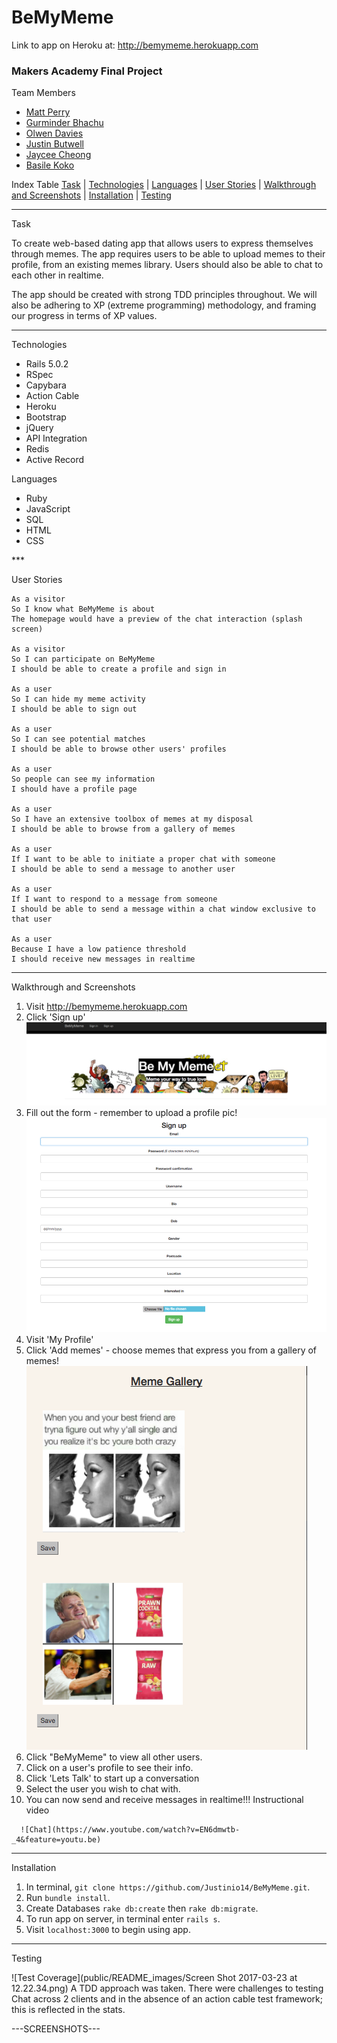 <h1> BeMyMeme </h1>

Link to app on Heroku at: <a href="http://bemymeme.herokuapp.com">http://bemymeme.herokuapp.com</a>

<h3>Makers Academy Final Project</h3>

 Team Members
<ul>
  <li><a href="https://github.com/thesedatedprince">Matt Perry</a></li>
  <li><a href="https://github.com/gbhachu">Gurminder Bhachu</a></li>
  <li><a href="https://github.com/olwend">Olwen Davies</a></li>
  <li><a href="https://github.com/Justinio14">Justin Butwell</a></li>
  <li><a href="https://github.com/herecomesjaycee">Jaycee Cheong</a></li>
  <li><a href="https://github.com/BasileKoko">Basile Koko</a></li>
</ul>

 Index Table
[Task](#task)   |   [Technologies](#technologies)   | [Languages](#languages) |  [User Stories](#stories)   | [Walkthrough and Screenshots](#walkthrough)  | [Installation](#installation)  |   [Testing](#testing)   
***

<a name="task"> Task </a>


To create web-based dating app that allows users to
express themselves through memes. The app requires users to be able to upload memes to their profile, from an existing memes library. Users should also be able to chat to each other in realtime.

The app should be created with strong TDD principles throughout. We will also be adhering to XP (extreme programming) methodology, and framing our progress in terms of XP values.
***


<a name="technologies"> Technologies </a>
<ul>
  <li> Rails 5.0.2 </li>
  <li> RSpec </li>
  <li> Capybara </li>
  <li> Action Cable </li>
  <li> Heroku </li>
  <li> Bootstrap </li>
  <li> jQuery </li>
  <li> API Integration </li>
  <li> Redis </li>
  <li> Active Record </li>
</ul>


<a name="languages"> Languages </a>
<ul>
  <li>Ruby </li>
  <li>JavaScript</li>
  <li>SQL</li>
  <li>HTML</li>
  <li>CSS</li>
</ul>
***

<a name="stories"> User Stories </a>

```
As a visitor
So I know what BeMyMeme is about
The homepage would have a preview of the chat interaction (splash screen)

As a visitor
So I can participate on BeMyMeme
I should be able to create a profile and sign in

As a user
So I can hide my meme activity
I should be able to sign out

As a user
So I can see potential matches
I should be able to browse other users' profiles

As a user
So people can see my information
I should have a profile page

As a user
So I have an extensive toolbox of memes at my disposal
I should be able to browse from a gallery of memes

As a user
If I want to be able to initiate a proper chat with someone
I should be able to send a message to another user

As a user
If I want to respond to a message from someone
I should be able to send a message within a chat window exclusive to that user

As a user
Because I have a low patience threshold
I should receive new messages in realtime
```
***

<a name="walkthrough"> Walkthrough and Screenshots </a>

1. Visit <a href="http://bemymeme.herokuapp.com">http://bemymeme.herokuapp.com</a>
2. Click 'Sign up'
  ![Sign Up](https://github.com/Justinio14/BeMyMeme/blob/18-README/public/README_images/Screen%20Shot%202017-03-23%20at%2010.37.58.png)
3. Fill out the form - remember to upload a profile pic!
  ![Form](https://github.com/Justinio14/BeMyMeme/blob/18-README/public/README_images/Screen%20Shot%202017-03-23%20at%2010.43.49.png)
4. Visit 'My Profile'
5. Click 'Add memes' - choose memes that express you from a gallery of memes!
  ![Memes](https://github.com/Justinio14/BeMyMeme/blob/18-README/public/README_images/Screen%20Shot%202017-03-23%20at%2010.49.10.png)
6. Click "BeMyMeme" to view all other users.
7. Click on a user's profile to see their info.
8. Click 'Lets Talk' to start up a conversation
9. Select the user you wish to chat with.
10. You can now send and receive messages in realtime!!! Instructional video
```
  ![Chat](https://www.youtube.com/watch?v=EN6dmwtb-_4&feature=youtu.be)
```
***

<a name="installation"> Installation </a>

1. In terminal, ```git clone https://github.com/Justinio14/BeMyMeme.git```.
2. Run ```bundle install```.
3. Create Databases ```rake db:create``` then ```rake db:migrate```.
4. To run app on server, in terminal enter ```rails s```.
5. Visit ```localhost:3000``` to begin using app.
***

<a name="testing"> Testing </a>

![Test Coverage](public/README_images/Screen Shot 2017-03-23 at 12.22.34.png)
A TDD approach was taken.  There were challenges to testing Chat across 2 clients and in the absence of an action cable test framework; this is reflected in the stats.


---SCREENSHOTS---

